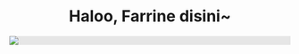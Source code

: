 
<h1 align="center">Haloo, Farrine disini~</h1>
<p align="center">
    <img style="display: block;-webkit-user-select: none;margin: auto;background-color: hsl(0, 0%, 90%);" src="https://staging.cohostcdn.org/attachment/4e1f450d-e354-4995-a36f-579eb69f5f23/bocchi_bop.gif">
</p>
